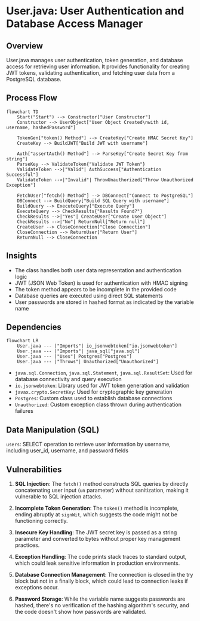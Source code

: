 # User.java: User Authentication and Database Access Manager

## Overview
User.java manages user authentication, token generation, and database access for retrieving user information. It provides functionality for creating JWT tokens, validating authentication, and fetching user data from a PostgreSQL database.

## Process Flow
```mermaid
flowchart TD
    Start("Start") --> Constructor["User Constructor"]
    Constructor --> UserObject["User Object Created\nwith id, username, hashedPassword"]
    
    TokenGen["token() Method"] --> CreateKey["Create HMAC Secret Key"]
    CreateKey --> BuildJWT["Build JWT with username"]
    
    Auth["assertAuth() Method"] --> ParseKey["Create Secret Key from string"]
    ParseKey --> ValidateToken{"Validate JWT Token"}
    ValidateToken -->|"Valid"| AuthSuccess["Authentication Successful"]
    ValidateToken -->|"Invalid"| ThrowUnauthorized["Throw Unauthorized Exception"]
    
    FetchUser["fetch() Method"] --> DBConnect["Connect to PostgreSQL"]
    DBConnect --> BuildQuery["Build SQL Query with username"]
    BuildQuery --> ExecuteQuery["Execute Query"]
    ExecuteQuery --> CheckResults{"Results Found?"}
    CheckResults -->|"Yes"| CreateUser["Create User Object"]
    CheckResults -->|"No"| ReturnNull["Return null"]
    CreateUser --> CloseConnection["Close Connection"]
    CloseConnection --> ReturnUser["Return User"]
    ReturnNull --> CloseConnection
```

## Insights
- The class handles both user data representation and authentication logic
- JWT (JSON Web Token) is used for authentication with HMAC signing
- The token method appears to be incomplete in the provided code
- Database queries are executed using direct SQL statements
- User passwords are stored in hashed format as indicated by the variable name

## Dependencies
```mermaid
flowchart LR
    User.java --- |"Imports"| io_jsonwebtoken["io.jsonwebtoken"]
    User.java --- |"Imports"| java_sql["java.sql"]
    User.java --- |"Uses"| Postgres["Postgres"]
    User.java --- |"Throws"| Unauthorized["Unauthorized"]
```

- `java.sql.Connection`, `java.sql.Statement`, `java.sql.ResultSet`: Used for database connectivity and query execution
- `io.jsonwebtoken`: Library used for JWT token generation and validation
- `javax.crypto.SecretKey`: Used for cryptographic key generation
- `Postgres`: Custom class used to establish database connections
- `Unauthorized`: Custom exception class thrown during authentication failures

## Data Manipulation (SQL)
`users`: SELECT operation to retrieve user information by username, including user_id, username, and password fields

## Vulnerabilities
1. **SQL Injection**: The `fetch()` method constructs SQL queries by directly concatenating user input (`un` parameter) without sanitization, making it vulnerable to SQL injection attacks.

2. **Incomplete Token Generation**: The `token()` method is incomplete, ending abruptly at `signWit`, which suggests the code might not be functioning correctly.

3. **Insecure Key Handling**: The JWT secret key is passed as a string parameter and converted to bytes without proper key management practices.

4. **Exception Handling**: The code prints stack traces to standard output, which could leak sensitive information in production environments.

5. **Database Connection Management**: The connection is closed in the try block but not in a finally block, which could lead to connection leaks if exceptions occur.

6. **Password Storage**: While the variable name suggests passwords are hashed, there's no verification of the hashing algorithm's security, and the code doesn't show how passwords are validated.
